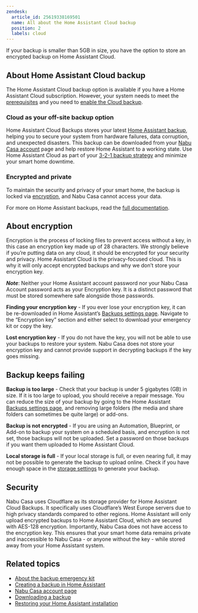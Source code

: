 ```yaml
---
zendesk:
  article_id: 25619338169501
  name: All about the Home Assistant Cloud backup
  position: 2
  labels: cloud
---
```


If your backup is smaller than 5GB in size, you have the option to store an encrypted backup on Home Assistant Cloud.

## About Home Assistant Cloud backup

The Home Assistant Cloud backup option is available if you have a Home Assistant Cloud subscription. However, your system needs to meet the [prerequisites](#prerequisites) and you need to [enable the Cloud backup](#to-enable-automated-backups).

### Cloud as your off-site backup option

Home Assistant Cloud Backups stores your latest [Home Assistant backup](https://www.home-assistant.io/common-tasks/general/#backups), helping you to secure your system from hardware failures, data corruption, and unexpected disasters. This backup can be downloaded from your [Nabu Casa account](https://account.nabucasa.com/) page and help restore Home Assistant to a working state. Use Home Assistant Cloud as part of your [3-2-1 backup strategy](https://www.home-assistant.io/blog/2025/01/03/3-2-1-backup/) and minimize your smart home downtime.

### Encrypted and private

To maintain the security and privacy of your smart home, the backup is locked via [encryption](https://www.home-assistant.io/more-info/backup-emergency-kit/), and Nabu Casa cannot access your data.

For more on Home Assistant backups, read the [full documentation](https://www.home-assistant.io/common-tasks/general/#backups).



## About encryption

Encryption is the process of locking files to prevent access without a key, in this case an encryption key made up of 28 characters. We strongly believe if you’re putting data on any cloud, it should be encrypted for your security and privacy. Home Assistant Cloud is the privacy-focused cloud. This is why it will only accept encrypted backups and why we don’t store your encryption key.

**_Note_**: Neither your Home Assistant account password nor your Nabu Casa Account password acts as your Encryption key. It is a distinct password that must be stored somewhere safe alongside those passwords.

**Finding your encryption key** - If you ever lose your encryption key, it can be re-downloaded in Home Assistant’s [Backups settings page](https://my.home-assistant.io/redirect/backup_config/). Navigate to the “Encryption key” section and either select to download your emergency kit or copy the key.

**Lost encryption key** - If you do not have the key, you will not be able to use your backups to restore your system. Nabu Casa does not store your encryption key and cannot provide support in decrypting backups if the key goes missing.

## Backup keeps failing

**Backup is too large** - Check that your backup is under 5 gigabytes (GB) in size. If it is too large to upload, you should receive a repair message. You can reduce the size of your backup by going to the Home Assistant [Backups settings page](https://my.home-assistant.io/redirect/backup_config/), and removing large folders (the media and share folders can sometimes be quite large) or add-ons.

**Backup is not encrypted** - If you are using an Automation, Blueprint, or Add-on to backup your system on a scheduled basis, and encryption is not set, those backups will not be uploaded. Set a password on those backups if you want them uploaded to Home Assistant Cloud.

**Local storage is full** - If your local storage is full, or even nearing full, it may not be possible to generate the backup to upload online. Check if you have enough space in the [storage settings](https://my.home-assistant.io/redirect/storage/) to generate your backup.

## Security

Nabu Casa uses Cloudflare as its storage provider for Home Assistant Cloud Backups. It specifically uses Cloudflare’s West Europe servers due to high privacy standards compared to other regions. Home Assistant will only upload encrypted backups to Home Assistant Cloud, which are secured with AES-128 encryption. Importantly, Nabu Casa does not have access to the encryption key. This ensures that your smart home data remains private and inaccessible to Nabu Casa - or anyone without the key - while stored away from your Home Assistant system.

## Related topics

- [About the backup emergency kit](https://www.home-assistant.io/more-info/backup-emergency-kit/)
- [Creating a backup in Home Assistant](https://www.home-assistant.io/common-tasks/general/#backups)
- [Nabu Casa account page](https://account.nabucasa.com/)
- [Downloading a backup](https://www.home-assistant.io/common-tasks/general/#downloading-a-backup-from-home-assistant-cloud)
- [Restoring your Home Assistant installation](https://www.home-assistant.io/common-tasks/general/#restoring-a-backup)